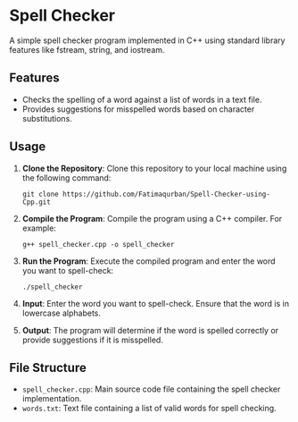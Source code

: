 # Spell Checker

A simple spell checker program implemented in C++ using standard library features like fstream, string, and iostream.

## Features

- Checks the spelling of a word against a list of words in a text file.
- Provides suggestions for misspelled words based on character substitutions.

## Usage

1. **Clone the Repository**: Clone this repository to your local machine using the following command:
    ```
    git clone https://github.com/Fatimaqurban/Spell-Checker-using-Cpp.git
    ```

2. **Compile the Program**: Compile the program using a C++ compiler. For example:
    ```
    g++ spell_checker.cpp -o spell_checker
    ```

3. **Run the Program**: Execute the compiled program and enter the word you want to spell-check:
    ```
    ./spell_checker
    ```

4. **Input**: Enter the word you want to spell-check. Ensure that the word is in lowercase alphabets.

5. **Output**: The program will determine if the word is spelled correctly or provide suggestions if it is misspelled.

## File Structure

- `spell_checker.cpp`: Main source code file containing the spell checker implementation.
- `words.txt`: Text file containing a list of valid words for spell checking.
